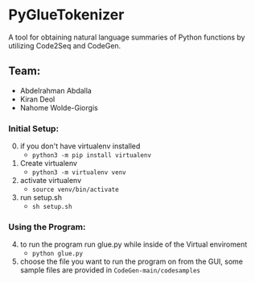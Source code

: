 # PyGlueTokenizer
A tool for obtaining natural language summaries of Python functions by utilizing Code2Seq and CodeGen.

## Team:
- Abdelrahman Abdalla
- Kiran Deol
- Nahome Wolde-Giorgis

### Initial Setup:
0. if you don't have virtualenv installed
    - `python3 -m pip install virtualenv`
1. Create virtualenv
    - `python3 -m virtualenv venv`
2. activate virtualenv
    - `source venv/bin/activate`
3. run setup.sh
    - `sh setup.sh`
### Using the Program:
4. to run the program run glue.py while inside of the Virtual enviroment
    - `python glue.py`
5. choose the file you want to run the program on from the GUI, some sample files are provided in `CodeGen-main/codesamples`

<!-- This content will not appear in the rendered Markdown
run CodeGen-main/install_env.sh

`sh CodeGen-main/install_env.sh`

install requirments

`pip install -r requirements.txt`

*Use this instead if it gets killed* `pip install --no-cache-dir -r requirements.txt`

download the CodeGen Model

`wget https://dl.fbaipublicfiles.com/transcoder/pre_trained_models/translator_transcoder_size_from_DOBF.pth -P CodeGen-main`

download the Code2Seq Model

```
wget https://s3.amazonaws.com/code2seq/model/java-large/java-large-model.tar.gz -P code2seq
tar -xvzf code2seq/java-large-model.tar.gz -C code2seq
rm code2seq/java-large-model.tar.gz
```
-->
